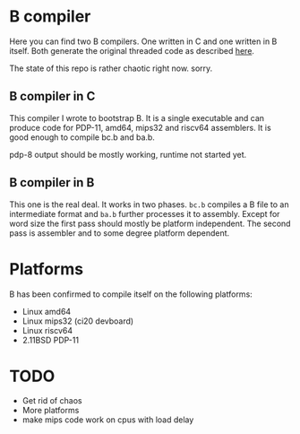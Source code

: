 B compiler
==========

Here you can find two B compilers.
One written in C and one written in B itself.
Both generate the original threaded code as described
[here](http://squoze.net/B/).

The state of this repo is rather chaotic right now. sorry.

## B compiler in C

This compiler I wrote to bootstrap B.
It is a single executable and can produce code
for PDP-11, amd64, mips32 and riscv64 assemblers.
It is good enough to compile bc.b and ba.b.

pdp-8 output should be mostly working, runtime not started yet.

## B compiler in B

This one is the real deal.
It works in two phases.
`bc.b` compiles a B file to an intermediate format
and `ba.b` further processes it to assembly.
Except for word size the first pass should mostly be
platform independent.
The second pass is assembler and to some degree platform
dependent.

Platforms
=========
B has been confirmed to compile itself on the following platforms:

- Linux amd64
- Linux mips32 (ci20 devboard)
- Linux riscv64
- 2.11BSD PDP-11

TODO
====

- Get rid of chaos
- More platforms
- make mips code work on cpus with load delay

